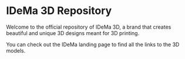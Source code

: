 # IDeMa 3D Repository

Welcome to the official repository of IDeMa 3D, a brand that creates beautiful and unique 3D designs meant for 3D printing.

You can check out the IDeMa landing page to find all the links to the 3D models.
